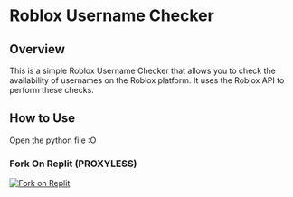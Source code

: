 # Roblox Username Checker

## Overview
This is a simple Roblox Username Checker that allows you to check the availability of usernames on the Roblox platform. It uses the Roblox API to perform these checks.

## How to Use
Open the python file :O

### Fork On Replit (PROXYLESS)
<!-- Fork on Replit Button -->
<a href="https://replit.com/@t9x/Roblox-Username-Checker?v=1" target="_blank">
  <img src="https://replit.com/@t9x/Roblox-Username-Checker?v=1" alt="Fork on Replit" />
</a>

